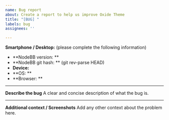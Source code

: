 ```yaml
---
name: Bug report
about: Create a report to help us improve Oxide Theme
title: "[BUG] "
labels: bug
assignees: ''

---
```


**Smartphone / Desktop:** (please complete the following information)
- **NodeBB version: ** 
- **NodeBB git hash: ** (git rev-parse HEAD)
 - **Device:**
 - **OS: **
 - **Browser: **

---

**Describe the bug**
A clear and concise description of what the bug is.

---

**Additional context / Screenshots**
Add any other context about the problem here.
